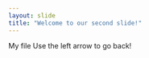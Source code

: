 ```yaml
---
layout: slide
title: "Welcome to our second slide!"
---
```

My file 
Use the left arrow to go back!
